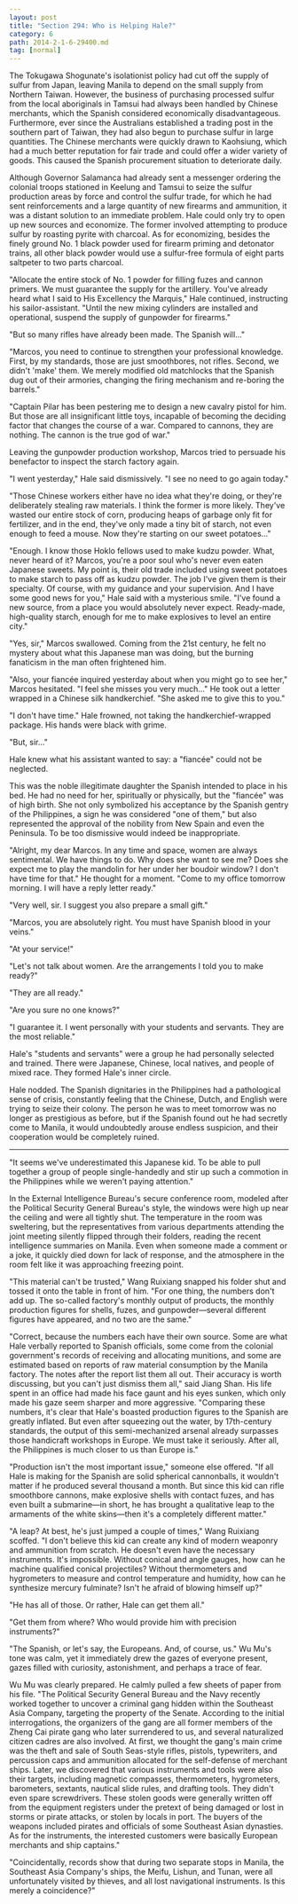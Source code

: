 ```yaml
---
layout: post
title: "Section 294: Who is Helping Hale?"
category: 6
path: 2014-2-1-6-29400.md
tag: [normal]
---
```


The Tokugawa Shogunate's isolationist policy had cut off the supply of sulfur from Japan, leaving Manila to depend on the small supply from Northern Taiwan. However, the business of purchasing processed sulfur from the local aboriginals in Tamsui had always been handled by Chinese merchants, which the Spanish considered economically disadvantageous. Furthermore, ever since the Australians established a trading post in the southern part of Taiwan, they had also begun to purchase sulfur in large quantities. The Chinese merchants were quickly drawn to Kaohsiung, which had a much better reputation for fair trade and could offer a wider variety of goods. This caused the Spanish procurement situation to deteriorate daily.

Although Governor Salamanca had already sent a messenger ordering the colonial troops stationed in Keelung and Tamsui to seize the sulfur production areas by force and control the sulfur trade, for which he had sent reinforcements and a large quantity of new firearms and ammunition, it was a distant solution to an immediate problem. Hale could only try to open up new sources and economize. The former involved attempting to produce sulfur by roasting pyrite with charcoal. As for economizing, besides the finely ground No. 1 black powder used for firearm priming and detonator trains, all other black powder would use a sulfur-free formula of eight parts saltpeter to two parts charcoal.

"Allocate the entire stock of No. 1 powder for filling fuzes and cannon primers. We must guarantee the supply for the artillery. You've already heard what I said to His Excellency the Marquis," Hale continued, instructing his sailor-assistant. "Until the new mixing cylinders are installed and operational, suspend the supply of gunpowder for firearms."

"But so many rifles have already been made. The Spanish will..."

"Marcos, you need to continue to strengthen your professional knowledge. First, by my standards, those are just smoothbores, not rifles. Second, we didn't 'make' them. We merely modified old matchlocks that the Spanish dug out of their armories, changing the firing mechanism and re-boring the barrels."

"Captain Pilar has been pestering me to design a new cavalry pistol for him. But those are all insignificant little toys, incapable of becoming the deciding factor that changes the course of a war. Compared to cannons, they are nothing. The cannon is the true god of war."

Leaving the gunpowder production workshop, Marcos tried to persuade his benefactor to inspect the starch factory again.

"I went yesterday," Hale said dismissively. "I see no need to go again today."

"Those Chinese workers either have no idea what they're doing, or they're deliberately stealing raw materials. I think the former is more likely. They've wasted our entire stock of corn, producing heaps of garbage only fit for fertilizer, and in the end, they've only made a tiny bit of starch, not even enough to feed a mouse. Now they're starting on our sweet potatoes..."

"Enough. I know those Hoklo fellows used to make kudzu powder. What, never heard of it? Marcos, you're a poor soul who's never even eaten Japanese sweets. My point is, their old trade included using sweet potatoes to make starch to pass off as kudzu powder. The job I've given them is their specialty. Of course, with my guidance and your supervision. And I have some good news for you," Hale said with a mysterious smile. "I've found a new source, from a place you would absolutely never expect. Ready-made, high-quality starch, enough for me to make explosives to level an entire city."

"Yes, sir," Marcos swallowed. Coming from the 21st century, he felt no mystery about what this Japanese man was doing, but the burning fanaticism in the man often frightened him.

"Also, your fiancée inquired yesterday about when you might go to see her," Marcos hesitated. "I feel she misses you very much..." He took out a letter wrapped in a Chinese silk handkerchief. "She asked me to give this to you."

"I don't have time." Hale frowned, not taking the handkerchief-wrapped package. His hands were black with grime.

"But, sir..."

Hale knew what his assistant wanted to say: a "fiancée" could not be neglected.

This was the noble illegitimate daughter the Spanish intended to place in his bed. He had no need for her, spiritually or physically, but the "fiancée" was of high birth. She not only symbolized his acceptance by the Spanish gentry of the Philippines, a sign he was considered "one of them," but also represented the approval of the nobility from New Spain and even the Peninsula. To be too dismissive would indeed be inappropriate.

"Alright, my dear Marcos. In any time and space, women are always sentimental. We have things to do. Why does she want to see me? Does she expect me to play the mandolin for her under her boudoir window? I don't have time for that." He thought for a moment. "Come to my office tomorrow morning. I will have a reply letter ready."

"Very well, sir. I suggest you also prepare a small gift."

"Marcos, you are absolutely right. You must have Spanish blood in your veins."

"At your service!"

"Let's not talk about women. Are the arrangements I told you to make ready?"

"They are all ready."

"Are you sure no one knows?"

"I guarantee it. I went personally with your students and servants. They are the most reliable."

Hale's "students and servants" were a group he had personally selected and trained. There were Japanese, Chinese, local natives, and people of mixed race. They formed Hale's inner circle.

Hale nodded. The Spanish dignitaries in the Philippines had a pathological sense of crisis, constantly feeling that the Chinese, Dutch, and English were trying to seize their colony. The person he was to meet tomorrow was no longer as prestigious as before, but if the Spanish found out he had secretly come to Manila, it would undoubtedly arouse endless suspicion, and their cooperation would be completely ruined.

***

"It seems we've underestimated this Japanese kid. To be able to pull together a group of people single-handedly and stir up such a commotion in the Philippines while we weren't paying attention."

In the External Intelligence Bureau's secure conference room, modeled after the Political Security General Bureau's style, the windows were high up near the ceiling and were all tightly shut. The temperature in the room was sweltering, but the representatives from various departments attending the joint meeting silently flipped through their folders, reading the recent intelligence summaries on Manila. Even when someone made a comment or a joke, it quickly died down for lack of response, and the atmosphere in the room felt like it was approaching freezing point.

"This material can't be trusted," Wang Ruixiang snapped his folder shut and tossed it onto the table in front of him. "For one thing, the numbers don't add up. The so-called factory's monthly output of products, the monthly production figures for shells, fuzes, and gunpowder—several different figures have appeared, and no two are the same."

"Correct, because the numbers each have their own source. Some are what Hale verbally reported to Spanish officials, some come from the colonial government's records of receiving and allocating munitions, and some are estimated based on reports of raw material consumption by the Manila factory. The notes after the report list them all out. Their accuracy is worth discussing, but you can't just dismiss them all," said Jiang Shan. His life spent in an office had made his face gaunt and his eyes sunken, which only made his gaze seem sharper and more aggressive. "Comparing these numbers, it's clear that Hale's boasted production figures to the Spanish are greatly inflated. But even after squeezing out the water, by 17th-century standards, the output of this semi-mechanized arsenal already surpasses those handicraft workshops in Europe. We must take it seriously. After all, the Philippines is much closer to us than Europe is."

"Production isn't the most important issue," someone else offered. "If all Hale is making for the Spanish are solid spherical cannonballs, it wouldn't matter if he produced several thousand a month. But since this kid can rifle smoothbore cannons, make explosive shells with contact fuzes, and has even built a submarine—in short, he has brought a qualitative leap to the armaments of the white skins—then it's a completely different matter."

"A leap? At best, he's just jumped a couple of times," Wang Ruixiang scoffed. "I don't believe this kid can create any kind of modern weaponry and ammunition from scratch. He doesn't even have the necessary instruments. It's impossible. Without conical and angle gauges, how can he machine qualified conical projectiles? Without thermometers and hygrometers to measure and control temperature and humidity, how can he synthesize mercury fulminate? Isn't he afraid of blowing himself up?"

"He has all of those. Or rather, Hale can get them all."

"Get them from where? Who would provide him with precision instruments?"

"The Spanish, or let's say, the Europeans. And, of course, us." Wu Mu's tone was calm, yet it immediately drew the gazes of everyone present, gazes filled with curiosity, astonishment, and perhaps a trace of fear.

Wu Mu was clearly prepared. He calmly pulled a few sheets of paper from his file. "The Political Security General Bureau and the Navy recently worked together to uncover a criminal gang hidden within the Southeast Asia Company, targeting the property of the Senate. According to the initial interrogations, the organizers of the gang are all former members of the Zheng Cai pirate gang who later surrendered to us, and several naturalized citizen cadres are also involved. At first, we thought the gang's main crime was the theft and sale of South Seas-style rifles, pistols, typewriters, and percussion caps and ammunition allocated for the self-defense of merchant ships. Later, we discovered that various instruments and tools were also their targets, including magnetic compasses, thermometers, hygrometers, barometers, sextants, nautical slide rules, and drafting tools. They didn't even spare screwdrivers. These stolen goods were generally written off from the equipment registers under the pretext of being damaged or lost in storms or pirate attacks, or stolen by locals in port. The buyers of the weapons included pirates and officials of some Southeast Asian dynasties. As for the instruments, the interested customers were basically European merchants and ship captains."

"Coincidentally, records show that during two separate stops in Manila, the Southeast Asia Company's ships, the Meifu, Lishun, and Tunan, were all unfortunately visited by thieves, and all lost navigational instruments. Is this merely a coincidence?"